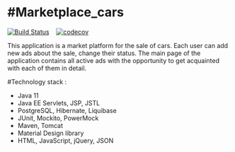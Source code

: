# #Marketplace_cars
[![Build Status](https://travis-ci.org/ReyBos/job4j_cars.svg?branch=master)](https://travis-ci.org/ReyBos/job4j_cars) &nbsp;&nbsp;
[![codecov](https://codecov.io/gh/ReyBos/job4j_cars/branch/master/graph/badge.svg?token=7914PLM7N1)](https://codecov.io/gh/ReyBos/job4j_cars)

<p>
  This application is a market platform for the sale of cars. Each user can add new ads
about the sale, change their status. The main page of the application contains all active
 ads with the opportunity to get acquainted with each of them in detail.
 </p>
 <div>
 #Technology stack : 
 <ul>
     <li>Java 11</li>
     <li>Java EE Servlets, JSP, JSTL</li>
     <li>PostgreSQL, Hibernate, Liquibase</li>
     <li>JUnit, Mockito, PowerMock</li>
     <li>Maven, Tomcat</li>
     <li>Material Design library</li>
     <li>HTML, JavaScript, jQuery, JSON</li>     
 </ul>
 </div>